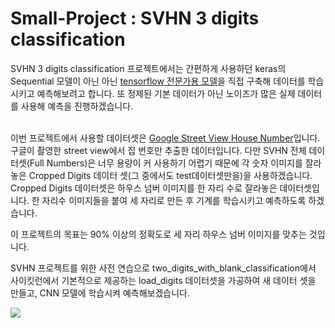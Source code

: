# Small-Project : SVHN 3 digits classification

SVHN 3 digits classification 프로젝트에서는 간편하게 사용하던 keras의 Sequential 모델이 아닌 아닌  <a href="https://www.tensorflow.org/tutorials/quickstart/advanced?hl=ko">tensorflow 전문가용 모델</a>을 직접 구축해 데이터를 학습시키고 예측해보려고 합니다. 또 정제된 기본 데이터가 아닌 노이즈가 많은 실제 데이터를 사용해 예측을 진행하겠습니다.<br><br>

이번 프로젝트에서 사용할 데이터셋은 <a href="http://ufldl.stanford.edu/housenumbers/">Google Street View House Number</a>입니다. 구글이 촬영한 street view에서 집 번호만 추출한 데이터입니다. 다만 SVHN 전체 데이터셋(Full Numbers)은 너무 용량이 커 사용하기 어렵기 때문에 각 숫자 이미지를 잘라놓은 Cropped Digits 데이터 셋(그 중에서도 test데이터셋만을)을 사용하겠습니다. Cropped Digits 데이터셋은 하우스 넘버 이미지를 한 자리 수로 잘라놓은 데이터셋입니다. 한 자리수 이미지들을 붙여 세 자리로 만든 후 기계를 학습시키고 예측하도록 하겠습니다.<br>

이 프로젝트의 목표는 90% 이상의 정확도로 세 자리 하우스 넘버 이미지를 맞추는 것입니다. 

SVHN 프로젝트를 위한 사전 연습으로 two_digits_with_blank_classification에서 사이킷런에서 기본적으로 제공하는 load_digits 데이터셋을 가공하여 새 데이터 셋을 만들고, CNN 모델에 학습시켜 예측해보겠습니다.

<img src="http://ufldl.stanford.edu/housenumbers/examples_new.png">
